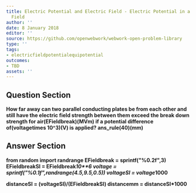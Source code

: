 ```yaml
---
title: Electric Potential and Electric Field - Electric Potential in a Uniform Electric
  Field
author: ''
date: 8 January 2018
editor: ''
source: https://github.com/openwebwork/webwork-open-problem-library
type: ''
tags:
- electricfieldpotentialequipotential
outcomes:
- TBD
assets: ''
---
```


## Question Section 

<b>
How far away can two parallel conducting plates be from each other and still have the electric field strength between them exceed the break down strength for air(EFieldbreak)(MVm) if a potential difference of(voltagetimes 10^3)(V) is applied?
ans_rule(40)(mm)



## Answer Section

from random import randrange
EFieldbreak = sprintf("%0.2f",3)
EFieldbreakSI = EFieldbreak*10**6
voltage = sprintf("%0.1f",randrange(4.5,9.5,0.5))
voltageSI = voltage*1000

distanceSI = (voltageSI)/(EFieldbreakSI)
distancemm = distanceSI*1000